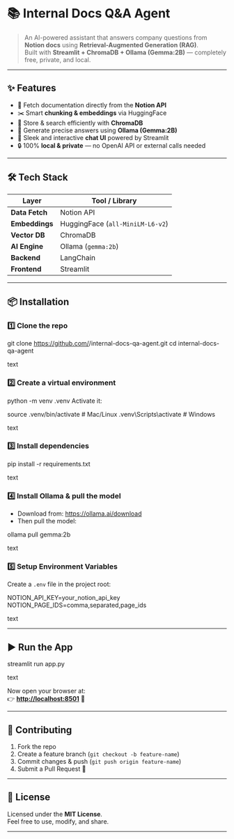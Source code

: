 # 📚 Internal Docs Q&A Agent  

> An AI-powered assistant that answers company questions from **Notion docs** using **Retrieval-Augmented Generation (RAG)**.  
> Built with **Streamlit + ChromaDB + Ollama (Gemma:2B)** — completely free, private, and local.  

---

## ✨ Features
- 🔗 Fetch documentation directly from the **Notion API**  
- ✂️ Smart **chunking & embeddings** via HuggingFace  
- 💾 Store & search efficiently with **ChromaDB**  
- 🤖 Generate precise answers using **Ollama (Gemma:2B)**  
- 💬 Sleek and interactive **chat UI** powered by Streamlit  
- 🔒 100% **local & private** — no OpenAI API or external calls needed  

---

## 🛠️ Tech Stack

| Layer       | Tool / Library                     |
|-------------|------------------------------------|
| **Data Fetch**  | Notion API                       |
| **Embeddings**  | HuggingFace (`all-MiniLM-L6-v2`) |
| **Vector DB**   | ChromaDB                         |
| **AI Engine**   | Ollama (`gemma:2b`)              |
| **Backend**     | LangChain                        |
| **Frontend**    | Streamlit                        |

---

## 📦 Installation

### 1️⃣ Clone the repo

git clone https://github.com/<your-username>/internal-docs-qa-agent.git
cd internal-docs-qa-agent

text

### 2️⃣ Create a virtual environment

python -m venv .venv
Activate it:

source .venv/bin/activate # Mac/Linux
.venv\Scripts\activate # Windows

text

### 3️⃣ Install dependencies

pip install -r requirements.txt

text

### 4️⃣ Install Ollama & pull the model
- Download from: https://ollama.ai/download  
- Then pull the model:

ollama pull gemma:2b

text

### 5️⃣ Setup Environment Variables
Create a `.env` file in the project root:

NOTION_API_KEY=your_notion_api_key
NOTION_PAGE_IDS=comma,separated,page_ids

text

---

## ▶️ Run the App

streamlit run app.py

text

Now open your browser at:  
👉 [**http://localhost:8501**](http://localhost:8501) 🎉  

---

## 🤝 Contributing
1. Fork the repo  
2. Create a feature branch (`git checkout -b feature-name`)  
3. Commit changes & push (`git push origin feature-name`)  
4. Submit a Pull Request 🚀  

---

## 📜 License
Licensed under the **MIT License**.  
Feel free to use, modify, and share.  

---
